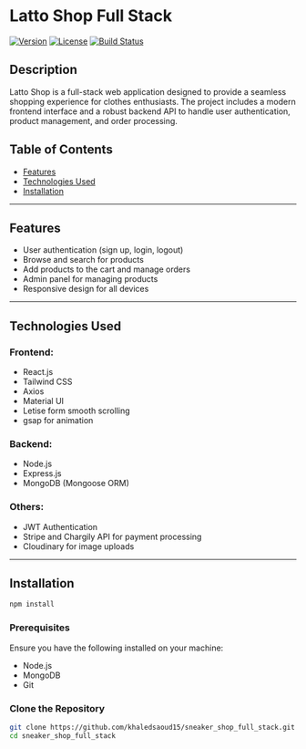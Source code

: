 # Latto Shop Full Stack

[![Version](https://img.shields.io/badge/version-1.0.0-blue.svg)](https://shields.io/)
[![License](https://img.shields.io/badge/license-MIT-green.svg)](https://opensource.org/licenses/MIT)
[![Build Status](https://img.shields.io/badge/build-passing-brightgreen.svg)](https://shields.io/)

## Description

Latto Shop is a full-stack web application designed to provide a seamless shopping experience for clothes enthusiasts. The project includes a modern frontend interface and a robust backend API to handle user authentication, product management, and order processing.

## Table of Contents

- [Features](#features)
- [Technologies Used](#technologies-used)
- [Installation](#installation)

---

## Features

- User authentication (sign up, login, logout)
- Browse and search for products
- Add products to the cart and manage orders
- Admin panel for managing products
- Responsive design for all devices

---

## Technologies Used

### Frontend:

- React.js
- Tailwind CSS
- Axios
- Material UI
- Letise form smooth scrolling
- gsap for animation

### Backend:

- Node.js
- Express.js
- MongoDB (Mongoose ORM)

### Others:

- JWT Authentication
- Stripe and Chargily API for payment processing
- Cloudinary for image uploads

---

## Installation

```bash
npm install
```

### Prerequisites

Ensure you have the following installed on your machine:

- Node.js
- MongoDB
- Git

### Clone the Repository

```bash
git clone https://github.com/khaledsaoud15/sneaker_shop_full_stack.git
cd sneaker_shop_full_stack
```
